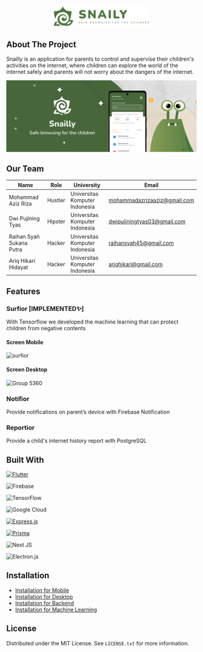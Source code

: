 <a  name="readme-top"></a>

<!-- PROJECT LOGO -->

<br />

<div  align="center">
  <img  src="/images/logo.png"  alt="Logo"  width="50%">
</div>

<!-- About The Project -->

## About The Project

<p>

Snailly is an application for parents to control and supervise their children's activities on the internet, where children can explore the world of the internet safely and parents will not worry about the dangers of the internet.
</p>

[![Snailly Screen Shot][snailly-screenshot]](<[https://github.com/barudak-well/setiket](https://github.com/snailly-hackfest)>)

<!-- Our Team -->

## Our Team

| Name                     | Role    | University                      | Email                        |
| ------------------------ | ------- | ------------------------------- | ---------------------------- |
| Mohammad Aziz Riza       | Hustler | Universitas Komputer Indonesia | mohammadazrizaaziz@gmail.com  |
| Dwi Pujining Tyas        | Hipster | Universitas Komputer Indonesia | dwipujiningtyas03@gmail.com   |
| Raihan Syah Sukana Putra | Hacker  | Universitas Komputer Indonesia | raihansyah45@gmail.com        |
| Ariq Hikari Hidayat      | Hacker  | Universitas Komputer Indonesia | ariqhikari@gmail.com          |

<!-- FEATURES -->

## Features

### Surfior [IMPLEMENTED✨]
With Tensorflow we developed the machine learning that can protect children from negative contents

#### Screen Mobile
![surfior](https://github.com/snailly-hackfest/.github/assets/59524975/f274d11d-a3f9-4b20-b5a1-d318a7377cda)

#### Screen Desktop

![Group 5360](https://github.com/snailly-hackfest/.github/assets/66149479/9c628eb4-d6ba-4bf1-b302-ada63f1a566c)

### Notifior
Provide notifications on parent’s device with Firebase Notification

### Reportior
Provide a child's internet history report with PostgreSQL

## Built With

[![Flutter][Flutter.dev]][Flutter-url]

![Firebase](https://img.shields.io/badge/Firebase-039BE5?style=for-the-badge&logo=Firebase&logoColor=white)

![TensorFlow](https://img.shields.io/badge/TensorFlow-%23FF6F00.svg?style=for-the-badge&logo=TensorFlow&logoColor=white)

![Google Cloud](https://img.shields.io/badge/GoogleCloud-%234285F4.svg?style=for-the-badge&logo=google-cloud&logoColor=white)

[![Express.js][Express-badge]][Express-url]

[![Prisma][Prisma-badge]][Prisma-url]

![Next JS](https://img.shields.io/badge/Next-black?style=for-the-badge&logo=next.js&logoColor=white)

![Electron.js](https://img.shields.io/badge/Electron-191970?style=for-the-badge&logo=Electron&logoColor=white)

<!-- GETTING STARTED -->

## Installation

- <a  href="https://github.com/snailly-hackfest/snailly-mobile">Installation for Mobile</a>
- <a  href="https://github.com/snailly-hackfest/snailly-desktop">Installation for Desktop</a>
- <a  href="https://github.com/snailly-hackfest/snailly-backend">Installation for Backend</a>
- <a  href="https://github.com/snailly-hackfest/snailly-machine-learning">Installation for Machine Learning</a>

<!-- LICENSE -->

## License

Distributed under the MIT License. See `LICENSE.txt` for more information.

<!-- MARKDOWN LINKS & IMAGES -->

<!-- https://www.markdownguide.org/basic-syntax/#reference-style-links -->

[license-shield]: https://img.shields.io/github/license/othneildrew/Best-README-Template.svg?style=for-the-badge
[license-url]: https://github.com/barudak-well/setiket/blob/main/LICENSE.txt
[snailly-screenshot]: /images/banner.png
[Flutter.dev]: https://img.shields.io/badge/Flutter-20232A?style=for-the-badge&logo=flutter&logoColor=61DAFB
[Flutter-url]: https://flutter.dev/
[Express-badge]: https://img.shields.io/badge/Express.js-20232A?style=for-the-badge&logo=express&logoColor=5CA74B
[Express-url]: https://expressjs.com/
[Prisma-badge]: https://img.shields.io/badge/Prisma-20232A?style=for-the-badge&logo=prisma&logoColor=ffffff
[Prisma-url]: https://www.prisma.io/
